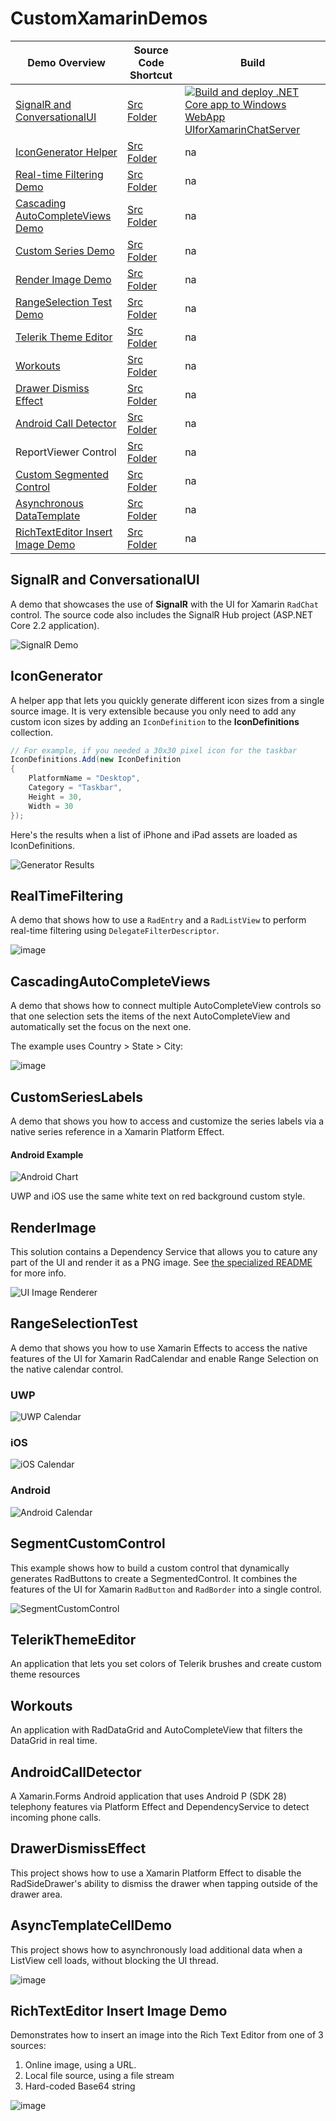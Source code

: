 # CustomXamarinDemos

| Demo Overview | Source Code Shortcut | Build |
|------|------|------|
| [SignalR and ConversationalUI](https://github.com/LanceMcCarthy/CustomXamarinDemos#SignalR%20and%20ConversationalUI) | [Src Folder](https://github.com/LanceMcCarthy/CustomXamarinDemos/tree/main/src/SignalRChatDemo) | [![Build and deploy .NET Core app to Windows WebApp UIforXamarinChatServer](https://github.com/LanceMcCarthy/CustomXamarinDemos/actions/workflows/release-signalrdemo.yml/badge.svg)](https://github.com/LanceMcCarthy/CustomXamarinDemos/actions/workflows/release-signalrdemo.yml) |
| [IconGenerator Helper](https://github.com/LanceMcCarthy/CustomXamarinDemos#IconGenerator) | [Src Folder](https://github.com/LanceMcCarthy/CustomXamarinDemos/tree/main/src/IconAssetGenerator) | na |
| [Real-time Filtering Demo](https://github.com/LanceMcCarthy/CustomXamarinDemos#RealTimeFiltering) | [Src Folder](https://github.com/LanceMcCarthy/CustomXamarinDemos/tree/main/src/RealTimeFilteringDemos) | na |
| [Cascading AutoCompleteViews Demo](https://github.com/LanceMcCarthy/CustomXamarinDemos#CascadingAutoCompleteViews) | [Src Folder](https://github.com/LanceMcCarthy/CustomXamarinDemos/tree/main/src/CascadingAutoCompleteViews) | na |
| [Custom Series Demo](https://github.com/LanceMcCarthy/CustomXamarinDemos#customserieslabels) | [Src Folder](https://github.com/LanceMcCarthy/CustomXamarinDemos/tree/main/src/CustomSeriesLabels) | na |
| [Render Image Demo](https://github.com/LanceMcCarthy/CustomXamarinDemos#renderimage) | [Src Folder](https://github.com/LanceMcCarthy/CustomXamarinDemos/tree/main/src/RenderImage) | na |
| [RangeSelection Test Demo](https://github.com/LanceMcCarthy/CustomXamarinDemos#rangeselectiontest) | [Src Folder](https://github.com/LanceMcCarthy/CustomXamarinDemos/tree/main/src/RangeSelectionTest) | na |
| [Telerik Theme Editor](https://github.com/LanceMcCarthy/CustomXamarinDemos#TelerikThemeEditor) | [Src Folder](https://github.com/LanceMcCarthy/CustomXamarinDemos/tree/main/src/TelerikThemeEditor) | na |
| [Workouts](https://github.com/LanceMcCarthy/CustomXamarinDemos#Workouts) | [Src Folder](https://github.com/LanceMcCarthy/CustomXamarinDemos/tree/main/src/Workouts) | na |
| [Drawer Dismiss Effect](https://github.com/LanceMcCarthy/CustomXamarinDemos#DrawerDismissEffect) | [Src Folder](https://github.com/LanceMcCarthy/CustomXamarinDemos/tree/main/src/DrawerDismissEffect) | na |
| [Android Call Detector](https://github.com/LanceMcCarthy/CustomXamarinDemos#AndroidCallDetector)  | [Src Folder](https://github.com/LanceMcCarthy/CustomXamarinDemos/tree/main/src/CallDetector) | na |
| ReportViewer Control | [Src Folder](https://github.com/LanceMcCarthy/CustomXamarinDemos/tree/main/src/XFReportViewerDemo) | na |
| [Custom Segmented Control](https://github.com/LanceMcCarthy/CustomXamarinDemos#SegmentCustomControl) | [Src Folder](https://github.com/LanceMcCarthy/CustomXamarinDemos/tree/main/src/SegmentedCustomControl) | na |
| [Asynchronous DataTemplate](https://github.com/LanceMcCarthy/CustomXamarinDemos#AsyncTemplateCellDemo) | [Src Folder](https://github.com/LanceMcCarthy/CustomXamarinDemos/tree/main/src/AsyncTemplateCellDemo) | na |
| [RichTextEditor Insert Image Demo](https://github.com/LanceMcCarthy/CustomXamarinDemos#richtexteditor-insert-image-demo) | [Src Folder](https://github.com/LanceMcCarthy/CustomXamarinDemos/tree/main/src/RichTextEditorImages) | na |

## SignalR and ConversationalUI

A demo that showcases the use of **SignalR** with the UI for Xamarin `RadChat` control. The source code also includes the SignalR Hub project (ASP.NET Core 2.2 application).

![SignalR Demo](https://user-images.githubusercontent.com/3520532/60218868-a1b68b00-983e-11e9-8bec-9d6c934e90b5.png)

## IconGenerator

A helper app that lets you quickly generate different icon sizes from a single source image. It is very extensible because you only need to add any custom icon sizes by adding an `IconDefinition` to the **IconDefinitions** collection.

```c#
// For example, if you needed a 30x30 pixel icon for the taskbar
IconDefinitions.Add(new IconDefinition
{
    PlatformName = "Desktop",
    Category = "Taskbar",
    Height = 30,
    Width = 30
});
```

Here's the results when a list of iPhone and iPad assets are loaded as IconDefinitions.

![Generator Results](https://user-images.githubusercontent.com/3520532/51133196-51082400-1802-11e9-9298-de699b23dd49.png)

## RealTimeFiltering

A demo that shows how to use a `RadEntry` and a `RadListView` to perform real-time filtering using `DelegateFilterDescriptor`.

![image](https://user-images.githubusercontent.com/3520532/48288455-326c6200-e43a-11e8-83aa-f41766b36a7d.png)

## CascadingAutoCompleteViews

A demo that shows how to connect multiple AutoCompleteView controls so that one selection sets the items of the next AutoCompleteView and automatically set the focus on the next one.

The example uses Country > State > City:

![image](https://user-images.githubusercontent.com/3520532/48288764-2e8d0f80-e43b-11e8-82b8-84ef0ce8acb7.png)

## CustomSeriesLabels

A demo that shows you how to access and customize the series labels via a native series reference in a Xamarin Platform Effect.  

#### Android Example
![Android Chart](https://user-images.githubusercontent.com/3520532/43539078-d146e190-9591-11e8-9363-8a7f7bd2da99.png)

UWP and iOS use the same white text on red background custom style.

## RenderImage

This solution contains a Dependency Service that allows you to cature any part of the UI and render it as a PNG image. See [the specialized README](https://github.com/LanceMcCarthy/CustomXamarinDemos/tree/main/src/RenderImage) for more info.

![UI Image Renderer](https://user-images.githubusercontent.com/3520532/44611891-1c9fb700-a7d2-11e8-95e1-ea0cc8b6eed6.png)

## RangeSelectionTest

A demo that shows you how to use Xamarin Effects to access the native features of the UI for Xamarin RadCalendar and enable Range Selection on the native calendar control.

### UWP
![UWP Calendar](https://user-images.githubusercontent.com/3520532/42790664-515eb808-893a-11e8-8aed-a5ef529aa329.png)

### iOS
![iOS Calendar](https://user-images.githubusercontent.com/3520532/42790791-de7c9908-893a-11e8-86ed-73cfef765c3c.png)

### Android
![Android Calendar](https://user-images.githubusercontent.com/3520532/42790912-6788c190-893b-11e8-8e39-cf550eaafdb9.png)

## SegmentCustomControl

This example shows how to build a custom control that dynamically generates RadButtons to create a SegmentedControl. It combines the features of the UI for Xamarin `RadButton` and `RadBorder` into a single control.

![SegmentCustomControl](https://content.screencast.com/users/lance.mccarthy/folders/Snagit/media/1568d226-7fd3-4be2-80b3-17cbc87065f7/02.06.2020-19.32.GIF)

## TelerikThemeEditor

An application that lets you set colors of Telerik brushes and create custom theme resources

## Workouts

An application with RadDataGrid and AutoCompleteView that filters the DataGrid in real time.

## AndroidCallDetector

A Xamarin.Forms Android application that uses Android P (SDK 28) telephony features via Platform Effect and DependencyService to detect incoming phone calls.

## DrawerDismissEffect

This project shows how to use a Xamarin Platform Effect to disable the RadSideDrawer's ability to dismiss the drawer when tapping outside of the drawer area.

## AsyncTemplateCellDemo

This project shows how to asynchronously load additional data when a ListView cell loads, without blocking the UI thread.

![image](https://user-images.githubusercontent.com/3520532/96622330-ceb26b00-12d7-11eb-82c7-014470318c05.png)

## RichTextEditor Insert Image Demo

Demonstrates how to insert an image into the Rich Text Editor from one of 3 sources:

1. Online image, using a URL.
2. Local file source, using a file stream
3. Hard-coded Base64 string

![image](https://user-images.githubusercontent.com/3520532/97328987-f1e79800-184c-11eb-9ef1-18c544a7e2cb.png)



